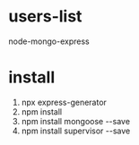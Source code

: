 # users-list
node-mongo-express 

# install
1. npx express-generator
2. npm install
3. npm install mongoose --save
4. npm install supervisor --save
